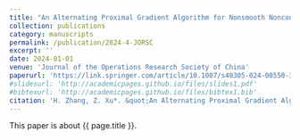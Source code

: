 ```yaml
---
title: "An Alternating Proximal Gradient Algorithm for Nonsmooth Nonconvex-Linear Minimax Problems with Coupled Linear Constraints"
collection: publications
category: manuscripts
permalink: /publication/2024-4-JORSC
excerpt: ''
date: 2024-01-01
venue: 'Journal of the Operations Research Society of China'
paperurl: 'https://link.springer.com/article/10.1007/s40305-024-00550-3'
#slidesurl: 'http://academicpages.github.io/files/slides1.pdf'
#bibtexurl: 'http://academicpages.github.io/files/bibtex1.bib'
citation: 'H. Zhang, Z. Xu*. &quot;An Alternating Proximal Gradient Algorithm for Nonsmooth Nonconvex-Linear Minimax Problems with Coupled Linear Constraints.&quot; <i>Journal of the Operations Research Society of China</i>. doi:10.1007/s40305-024-00550-3, 2024.'
---
```

This paper is about {{ page.title }}.
